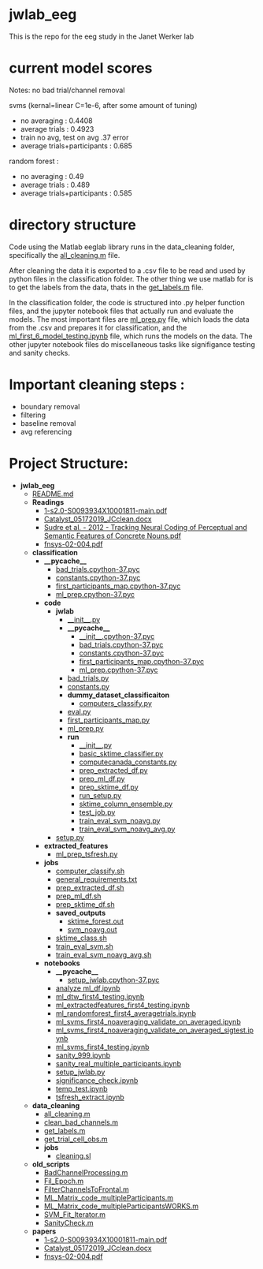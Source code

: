 # jwlab_eeg
This is the repo for the eeg study in the Janet Werker lab

# current model scores

Notes: no bad trial/channel removal

svms (kernal=linear C=1e-6, after some amount of tuning)
- no averaging : 0.4408
- average trials : 0.4923
- train no avg, test on avg .37 error
- average trials+participants : 0.685

random forest :
- no averaging : 0.49
- average trials : 0.489
- average trials+participants : 0.585

# directory structure

Code using the Matlab eeglab library runs in the data_cleaning folder, specifically the [all_cleaning.m](data_cleaning/all_cleaning.m) file.

After cleaning the data it is exported to a .csv file to be read and used by python files in the classification folder. The other thing we use matlab for is to get the labels from the data, thats in the [get_labels.m](data_cleaning/get_labels.m) file.

In the classification folder, the code is structured into .py helper function files, and the jupyter notebook files that actually run and evaluate the models. The most important files are [ml_prep.py](classification/ml_prep.py) file, which loads the data from the .csv and prepares it for classification, and the [ml_first_6_model_testing.ipynb](classification/ml_first_6_model_testing.ipynb) file, which runs the models on the data. The other jupyter notebook files do miscellaneous tasks like signifigance testing and sanity checks.

# Important cleaning steps :
- boundary removal
- filtering
- baseline removal
- avg referencing

# Project Structure: 

- __jwlab\_eeg__
   - [README.md](README.md)
   - __Readings__
     - [1\-s2.0\-S0093934X10001811\-main.pdf](Readings/1-s2.0-S0093934X10001811-main.pdf)
     - [Catalyst\_05172019\_JCclean.docx](Readings/Catalyst_05172019_JCclean.docx)
     - [Sudre et al. \- 2012 \- Tracking Neural Coding of Perceptual and Semantic Features of Concrete Nouns.pdf](Readings/Sudre%20et%20al.%20-%202012%20-%20Tracking%20Neural%20Coding%20of%20Perceptual%20and%20Semantic%20Features%20of%20Concrete%20Nouns.pdf)
     - [fnsys\-02\-004.pdf](Readings/fnsys-02-004.pdf)
   - __classification__
     - __\_\_pycache\_\___
       - [bad\_trials.cpython\-37.pyc](classification/__pycache__/bad_trials.cpython-37.pyc)
       - [constants.cpython\-37.pyc](classification/__pycache__/constants.cpython-37.pyc)
       - [first\_participants\_map.cpython\-37.pyc](classification/__pycache__/first_participants_map.cpython-37.pyc)
       - [ml\_prep.cpython\-37.pyc](classification/__pycache__/ml_prep.cpython-37.pyc)
     - __code__
       - __jwlab__
         - [\_\_init\_\_.py](classification/code/jwlab/__init__.py)
         - __\_\_pycache\_\___
           - [\_\_init\_\_.cpython\-37.pyc](classification/code/jwlab/__pycache__/__init__.cpython-37.pyc)
           - [bad\_trials.cpython\-37.pyc](classification/code/jwlab/__pycache__/bad_trials.cpython-37.pyc)
           - [constants.cpython\-37.pyc](classification/code/jwlab/__pycache__/constants.cpython-37.pyc)
           - [first\_participants\_map.cpython\-37.pyc](classification/code/jwlab/__pycache__/first_participants_map.cpython-37.pyc)
           - [ml\_prep.cpython\-37.pyc](classification/code/jwlab/__pycache__/ml_prep.cpython-37.pyc)
         - [bad\_trials.py](classification/code/jwlab/bad_trials.py)
         - [constants.py](classification/code/jwlab/constants.py)
         - __dummy\_dataset\_classificaiton__
           - [computers\_classify.py](classification/code/jwlab/dummy_dataset_classificaiton/computers_classify.py)
         - [eval.py](classification/code/jwlab/eval.py)
         - [first\_participants\_map.py](classification/code/jwlab/first_participants_map.py)
         - [ml\_prep.py](classification/code/jwlab/ml_prep.py)
         - __run__
           - [\_\_init\_\_.py](classification/code/jwlab/run/__init__.py)
           - [basic\_sktime\_classifier.py](classification/code/jwlab/run/basic_sktime_classifier.py)
           - [computecanada\_constants.py](classification/code/jwlab/run/computecanada_constants.py)
           - [prep\_extracted\_df.py](classification/code/jwlab/run/prep_extracted_df.py)
           - [prep\_ml\_df.py](classification/code/jwlab/run/prep_ml_df.py)
           - [prep\_sktime\_df.py](classification/code/jwlab/run/prep_sktime_df.py)
           - [run\_setup.py](classification/code/jwlab/run/run_setup.py)
           - [sktime\_column\_ensemble.py](classification/code/jwlab/run/sktime_column_ensemble.py)
           - [test\_job.py](classification/code/jwlab/run/test_job.py)
           - [train\_eval\_svm\_noavg.py](classification/code/jwlab/run/train_eval_svm_noavg.py)
           - [train\_eval\_svm\_noavg\_avg.py](classification/code/jwlab/run/train_eval_svm_noavg_avg.py)
       - [setup.py](classification/code/setup.py)
     - __extracted\_features__
       - [ml\_prep\_tsfresh.py](classification/extracted_features/ml_prep_tsfresh.py)
     - __jobs__
       - [computer\_classify.sh](classification/jobs/computer_classify.sh)
       - [general\_requirements.txt](classification/jobs/general_requirements.txt)
       - [prep\_extracted\_df.sh](classification/jobs/prep_extracted_df.sh)
       - [prep\_ml\_df.sh](classification/jobs/prep_ml_df.sh)
       - [prep\_sktime\_df.sh](classification/jobs/prep_sktime_df.sh)
       - __saved\_outputs__
         - [sktime\_forest.out](classification/jobs/saved_outputs/sktime_forest.out)
         - [svm\_noavg.out](classification/jobs/saved_outputs/svm_noavg.out)
       - [sktime\_class.sh](classification/jobs/sktime_class.sh)
       - [train\_eval\_svm.sh](classification/jobs/train_eval_svm.sh)
       - [train\_eval\_svm\_noavg\_avg.sh](classification/jobs/train_eval_svm_noavg_avg.sh)
     - __notebooks__
       - __\_\_pycache\_\___
         - [setup\_jwlab.cpython\-37.pyc](classification/notebooks/__pycache__/setup_jwlab.cpython-37.pyc)
       - [analyze ml\_df.ipynb](classification/notebooks/analyze%20ml_df.ipynb)
       - [ml\_dtw\_first4\_testing.ipynb](classification/notebooks/ml_dtw_first4_testing.ipynb)
       - [ml\_extractedfeatures\_first4\_testing.ipynb](classification/notebooks/ml_extractedfeatures_first4_testing.ipynb)
       - [ml\_randomforest\_first4\_averagetrials.ipynb](classification/notebooks/ml_randomforest_first4_averagetrials.ipynb)
       - [ml\_svms\_first4\_noaveraging\_validate\_on\_averaged.ipynb](classification/notebooks/ml_svms_first4_noaveraging_validate_on_averaged.ipynb)
       - [ml\_svms\_first4\_noaveraging\_validate\_on\_averaged\_sigtest.ipynb](classification/notebooks/ml_svms_first4_noaveraging_validate_on_averaged_sigtest.ipynb)
       - [ml\_svms\_first4\_testing.ipynb](classification/notebooks/ml_svms_first4_testing.ipynb)
       - [sanity\_999.ipynb](classification/notebooks/sanity_999.ipynb)
       - [sanity\_real\_multiple\_participants.ipynb](classification/notebooks/sanity_real_multiple_participants.ipynb)
       - [setup\_jwlab.py](classification/notebooks/setup_jwlab.py)
       - [significance\_check.ipynb](classification/notebooks/significance_check.ipynb)
       - [temp\_test.ipynb](classification/notebooks/temp_test.ipynb)
       - [tsfresh\_extract.ipynb](classification/notebooks/tsfresh_extract.ipynb)
   - __data\_cleaning__
     - [all\_cleaning.m](data_cleaning/all_cleaning.m)
     - [clean\_bad\_channels.m](data_cleaning/clean_bad_channels.m)
     - [get\_labels.m](data_cleaning/get_labels.m)
     - [get\_trial\_cell\_obs.m](data_cleaning/get_trial_cell_obs.m)
     - __jobs__
       - [cleaning.sl](data_cleaning/jobs/cleaning.sl)
   - __old\_scripts__
     - [BadChannelProcessing.m](old_scripts/BadChannelProcessing.m)
     - [Fil\_Epoch.m](old_scripts/Fil_Epoch.m)
     - [FilterChannelsToFrontal.m](old_scripts/FilterChannelsToFrontal.m)
     - [ML\_Matrix\_code\_multipleParticipants.m](old_scripts/ML_Matrix_code_multipleParticipants.m)
     - [ML\_Matrix\_code\_multipleParticipantsWORKS.m](old_scripts/ML_Matrix_code_multipleParticipantsWORKS.m)
     - [SVM\_Fit\_Iterator.m](old_scripts/SVM_Fit_Iterator.m)
     - [SanityCheck.m](old_scripts/SanityCheck.m)
   - __papers__
     - [1\-s2.0\-S0093934X10001811\-main.pdf](papers/1-s2.0-S0093934X10001811-main.pdf)
     - [Catalyst\_05172019\_JCclean.docx](papers/Catalyst_05172019_JCclean.docx)
     - [fnsys\-02\-004.pdf](papers/fnsys-02-004.pdf)

